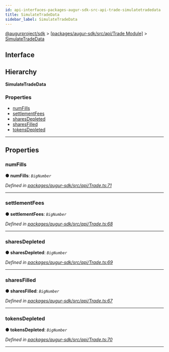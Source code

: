 ```yaml
---
id: api-interfaces-packages-augur-sdk-src-api-trade-simulatetradedata
title: SimulateTradeData
sidebar_label: SimulateTradeData
---
```


[@augurproject/sdk](api-readme.md) > [[packages/augur-sdk/src/api/Trade Module]](api-modules-packages-augur-sdk-src-api-trade-module.md) > [SimulateTradeData](api-interfaces-packages-augur-sdk-src-api-trade-simulatetradedata.md)

## Interface

## Hierarchy

**SimulateTradeData**

### Properties

* [numFills](api-interfaces-packages-augur-sdk-src-api-trade-simulatetradedata.md#numfills)
* [settlementFees](api-interfaces-packages-augur-sdk-src-api-trade-simulatetradedata.md#settlementfees)
* [sharesDepleted](api-interfaces-packages-augur-sdk-src-api-trade-simulatetradedata.md#sharesdepleted)
* [sharesFilled](api-interfaces-packages-augur-sdk-src-api-trade-simulatetradedata.md#sharesfilled)
* [tokensDepleted](api-interfaces-packages-augur-sdk-src-api-trade-simulatetradedata.md#tokensdepleted)

---

## Properties

<a id="numfills"></a>

###  numFills

**● numFills**: *`BigNumber`*

*Defined in [packages/augur-sdk/src/api/Trade.ts:71](https://github.com/AugurProject/augur/blob/0ea8996003/packages/augur-sdk/src/api/Trade.ts#L71)*

___
<a id="settlementfees"></a>

###  settlementFees

**● settlementFees**: *`BigNumber`*

*Defined in [packages/augur-sdk/src/api/Trade.ts:68](https://github.com/AugurProject/augur/blob/0ea8996003/packages/augur-sdk/src/api/Trade.ts#L68)*

___
<a id="sharesdepleted"></a>

###  sharesDepleted

**● sharesDepleted**: *`BigNumber`*

*Defined in [packages/augur-sdk/src/api/Trade.ts:69](https://github.com/AugurProject/augur/blob/0ea8996003/packages/augur-sdk/src/api/Trade.ts#L69)*

___
<a id="sharesfilled"></a>

###  sharesFilled

**● sharesFilled**: *`BigNumber`*

*Defined in [packages/augur-sdk/src/api/Trade.ts:67](https://github.com/AugurProject/augur/blob/0ea8996003/packages/augur-sdk/src/api/Trade.ts#L67)*

___
<a id="tokensdepleted"></a>

###  tokensDepleted

**● tokensDepleted**: *`BigNumber`*

*Defined in [packages/augur-sdk/src/api/Trade.ts:70](https://github.com/AugurProject/augur/blob/0ea8996003/packages/augur-sdk/src/api/Trade.ts#L70)*

___

